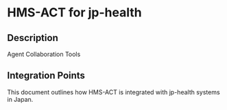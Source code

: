 # HMS-ACT for jp-health

## Description

Agent Collaboration Tools

## Integration Points

This document outlines how HMS-ACT is integrated with jp-health systems in Japan.
